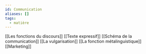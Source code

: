 ```yaml
---
id: Communication
aliases: []
tags:
  - matière
---
```


[[Les fonctions du discours]]
[[Texte expressif]]
[[Schéma de la communication]]
[[La vulgarisation]]
[[La fonction métalinguistique]]
[[Marketing]]
